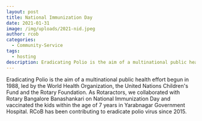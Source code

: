 ```yaml
---
layout: post
title: National Immunization Day
date: 2021-01-31
image: /img/uploads/2021-nid.jpeg
author: rcob
categories:
  - Community-Service
tags:
  - hosting
description: Eradicating Polio is the aim of a multinational public health effort begun in 1988.
---
```

Eradicating Polio is the aim of a multinational public health effort begun in 1988, led by the World Health Organization, the United Nations Children's Fund and the Rotary Foundation. As Rotaractors, we collaborated with Rotary Bangalore Banashankari on National Immunization Day and vaccinated the kids within the age of 7 years in Yarabnagar Government Hospital. RCoB has been contributing to eradicate polio virus since 2015.